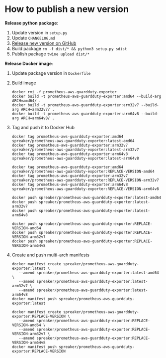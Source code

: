 # How to publish a new version

**Release python package**:

1. Update version in `setup.py`
2. Update `CHANGELOG.md`
3. [Release new version on GitHub](https://github.com/spreaker/prometheus-aws-guardduty-exporter/releases)
4. Build package `rm -f dist/* && python3 setup.py sdist`
5. Publish package `twine upload dist/*`

**Release Docker image**:

1. Update package version in `Dockerfile`
2. Build image
   ```
   docker rmi -f prometheus-aws-guardduty-exporter
   docker build -t prometheus-aws-guardduty-exporter:amd64 --build-arg ARCH=amd64/ .
   docker build -t prometheus-aws-guardduty-exporter:arm32v7 --build-arg ARCH=arm32v7/ .
   docker build -t prometheus-aws-guardduty-exporter:arm64v8 --build-arg ARCH=arm64v8/ .
   ```
3. Tag and push it to Docker Hub
   ```
   docker tag prometheus-aws-guardduty-exporter:amd64 spreaker/prometheus-aws-guardduty-exporter:latest-amd64
   docker tag prometheus-aws-guardduty-exporter:arm32v7 spreaker/prometheus-aws-guardduty-exporter:latest-arm32v7
   docker tag prometheus-aws-guardduty-exporter:arm64v8 spreaker/prometheus-aws-guardduty-exporter:latest-arm64v8

   docker tag prometheus-aws-guardduty-exporter:amd64 spreaker/prometheus-aws-guardduty-exporter:REPLACE-VERSION-amd64
   docker tag prometheus-aws-guardduty-exporter:arm32v7 spreaker/prometheus-aws-guardduty-exporter:REPLACE-VERSION-arm32v7
   docker tag prometheus-aws-guardduty-exporter:arm64v8 spreaker/prometheus-aws-guardduty-exporter:REPLACE-VERSION-arm64v8

   docker push spreaker/prometheus-aws-guardduty-exporter:latest-amd64
   docker push spreaker/prometheus-aws-guardduty-exporter:latest-arm32v7
   docker push spreaker/prometheus-aws-guardduty-exporter:latest-arm64v8

   docker push spreaker/prometheus-aws-guardduty-exporter:REPLACE-VERSION-amd64
   docker push spreaker/prometheus-aws-guardduty-exporter:REPLACE-VERSION-arm32v7
   docker push spreaker/prometheus-aws-guardduty-exporter:REPLACE-VERSION-arm64v8
   ```

3. Create and push multi-arch manifests
   ```
   docker manifest create spreaker/prometheus-aws-guardduty-exporter:latest \
      --amend spreaker/prometheus-aws-guardduty-exporter:latest-amd64 \
      --amend spreaker/prometheus-aws-guardduty-exporter:latest-arm32v7 \
      --amend spreaker/prometheus-aws-guardduty-exporter:latest-arm64v8
   docker manifest push spreaker/prometheus-aws-guardduty-exporter:latest

   docker manifest create spreaker/prometheus-aws-guardduty-exporter:REPLACE-VERSION \
      --amend spreaker/prometheus-aws-guardduty-exporter:REPLACE-VERSION-amd64 \
      --amend spreaker/prometheus-aws-guardduty-exporter:REPLACE-VERSION-arm32v7 \
      --amend spreaker/prometheus-aws-guardduty-exporter:REPLACE-VERSION-arm64v8
   docker manifest push spreaker/prometheus-aws-guardduty-exporter:REPLACE-VERSION
   ```